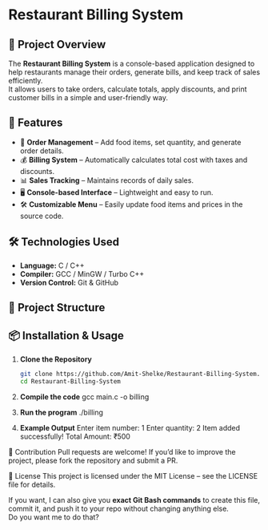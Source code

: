 # Restaurant Billing System

## 📌 Project Overview
The **Restaurant Billing System** is a console-based application designed to help restaurants manage their orders, generate bills, and keep track of sales efficiently.  
It allows users to take orders, calculate totals, apply discounts, and print customer bills in a simple and user-friendly way.

## 🚀 Features
- 🧾 **Order Management** – Add food items, set quantity, and generate order details.
- 💰 **Billing System** – Automatically calculates total cost with taxes and discounts.
- 📊 **Sales Tracking** – Maintains records of daily sales.
- 🖥 **Console-based Interface** – Lightweight and easy to run.
- 🛠 **Customizable Menu** – Easily update food items and prices in the source code.

## 🛠️ Technologies Used
- **Language:** C / C++
- **Compiler:** GCC / MinGW / Turbo C++
- **Version Control:** Git & GitHub

## 📂 Project Structure

## 📦 Installation & Usage
1. **Clone the Repository**  
   ```bash
   git clone https://github.com/Amit-Shelke/Restaurant-Billing-System.git
   cd Restaurant-Billing-System

2. **Compile the code**
   gcc main.c -o billing
   
4. **Run the program**
   ./billing
   
5. **Example Output**
Enter item number: 1
Enter quantity: 2
Item added successfully!
Total Amount: ₹500

🤝 Contribution
Pull requests are welcome!
If you’d like to improve the project, please fork the repository and submit a PR.

📜 License
This project is licensed under the MIT License – see the LICENSE file for details.


If you want, I can also give you **exact Git Bash commands** to create this file, commit it, and push it to your repo without changing anything else.  
Do you want me to do that?



